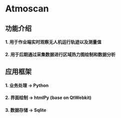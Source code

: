 # Atmoscan

## 功能介绍
#### 1. 用于作业端实时观察无人机运行轨迹以及测量值
#### 2. 用于后期通过采集数据进行区域热力图绘制和数据分析

## 应用框架
#### 1. 业务处理 -> Python
#### 2. 界面绘制 -> htmlPy (base on QtWebkit)
#### 3. 数据存储 -> Sqlite
